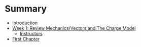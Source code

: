 # Summary

* [Introduction](README.md)
* [Week 1: Review Mechanics/Vectors and The Charge Model](week-1-the-charge-model.md)
    * [Instructors](instructors.md)
* [First Chapter](chapter1.md)

